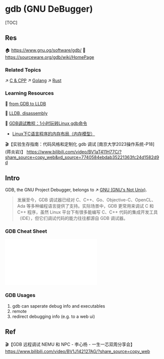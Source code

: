# gdb (GNU DeBugger)

[TOC]



## Res
🏠 https://www.gnu.og/software/gdb/
📂 https://sourceware.org/gdb/wiki/HomePage


### Related Topics
↗ [C & CPP](../../../../Compiled%20Languages/👔%20C-Based%20Languages/🥏%20C%20&%20CPP/C%20&%20CPP.md)
↗ [Golang](../../../../Compiled%20Languages/Golang/Golang.md)
↗ [Rust](../../../../Compiled%20Languages/Rust/Rust.md)


### Learning Resources
📖 [from GDB to LLDB](https://lldb.llvm.org/use/map.html)

📖 [LLDB, disassembly](https://liangmc.com/archives/03lldb汇编调试md)

📖 [GDB调试教程：1小时玩转Linux gdb命令](http://c.biancheng.net/gdb/)
- [Linux下C语言程序的内存布局（内存模型）](http://c.biancheng.net/view/vip_2097.html)

🎬【实验生存指南：代码风格和定制化 gdb 调试 [南京大学2023操作系统-P18] (蒋炎岩)】 https://www.bilibili.com/video/BV1aT411H77C/?share_source=copy_web&vd_source=7740584ebdab35221363fc24d1582d9d



## Intro
GDB, the GNU Project Debugger, belongs to ↗ [GNU (GNU's Not Unix)](../../../../../🥷🏼%20Operating%20Systems%20&%20Kernels%20(Engineering%20Part)/Linux%20(Derived%20From%20UNIX%20Family)/🐑%20GNU%20(GNU's%20Not%20Unix)/GNU%20(GNU's%20Not%20Unix).md).

> 发展至今，GDB 调试器已经对 C、C++、Go、Objective-C、OpenCL、Ada 等多种编程语言提供了支持。实际场景中，GDB 更常用来调试 C 和 C++ 程序，虽然 Linux 平台下有很多能编写 C、C++ 代码的集成开发工具（IDE），但它们调试代码的能力往往都源自 GDB 调试器。


### GDB Cheat Sheet
![gdb5-refcard](../../../../../../../Assets/Cheat_Sheets/gdb5-refcard.pdf)


### GDB Usages
1. gdb can saperate debug info and executables
2. remote 
3. redirect debugging info (e.g. to a web ui)



## Ref
[gdb 的配置、插件plugin与多彩显示]:https://www.cnblogs.com/welhzh/p/13958736.html

🎬【GDB 远程调试 NEMU 和 NPC - 李心杨 - 一生一芯双周分享会】 https://www.bilibili.com/video/BV1J142127AG/?share_source=copy_web
